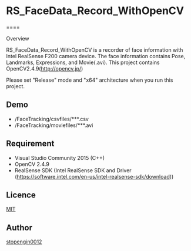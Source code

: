 # RS_FaceData_Record_WithOpenCV

====

Overview

RS_FaceData_Record_WithOpenCV is a recorder of face information with Intel RealSense F200 camera device.
The face information contains Pose, Landmarks, Expressions, and Movie(.avi).
This project contains OpenCV2.4.9(http://opencv.jp/)

Please set "Release" mode and "x64" architecture when you run this project.

## Demo
* /FaceTracking/csvfiles/***.csv
* /FaceTracking/moviefiles/***.avi

## Requirement
* Visual Studio Community 2015 (C++)
* OpenCV 2.4.9
* RealSense SDK (Intel RealSense SDK and Driver (https://software.intel.com/en-us/intel-realsense-sdk/download))

## Licence

[MIT](https://github.com/stopengin0012/tool/blob/master/LICENCE)

## Author

[stopengin0012](https://github.com/stopengin0012)
